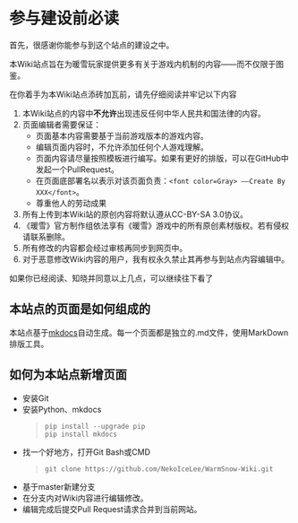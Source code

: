 # 参与建设前必读
首先，很感谢你能参与到这个站点的建设之中。

本Wiki站点旨在为暖雪玩家提供更多有关于游戏内机制的内容——而不仅限于图鉴。

在你着手为本Wiki站点添砖加瓦前，请先仔细阅读并牢记以下内容

1. 本Wiki站点的内容中**不允许**出现违反任何中华人民共和国法律的内容。
2. 页面编辑者需要保证：
    - 页面基本内容需要基于当前游戏版本的游戏内容。
    - 编辑页面内容时，不允许添加任何个人游戏理解。
    - 页面内容请尽量按照模板进行编写。如果有更好的排版，可以在GitHub中发起一个PullRequest。
    - 在页面底部署名以表示对该页面负责：`<font color=Gray> ——Create By XXX</font>`。
    - 尊重他人的劳动成果
3. 所有上传到本Wiki站的原创内容将默认遵从CC-BY-SA 3.0协议。
4. 《暖雪》官方制作组依法享有《暖雪》游戏中的所有原创素材版权。若有侵权请联系删除。
5. 所有修改的内容都会经过审核再同步到网页中。
6. 对于恶意修改Wiki内容的用户，我有权永久禁止其再参与到站点内容编辑中。

如果你已经阅读、知晓并同意以上几点，可以继续往下看了

## 本站点的页面是如何组成的

本站点基于[mkdocs](https://www.mkdocs.org/)自动生成。每一个页面都是独立的.md文件，使用MarkDown排版工具。

## 如何为本站点新增页面
- 安装Git
- 安装Python、mkdocs  
    > `pip install --upgrade pip`  
    > `pip install mkdocs`
- 找一个好地方，打开Git Bash或CMD
    > `git clone https://github.com/NekoIceLee/WarmSnow-Wiki.git`
- 基于master新建分支
- 在分支内对Wiki内容进行编辑修改。
- 编辑完成后提交Pull Request请求合并到当前网站。



